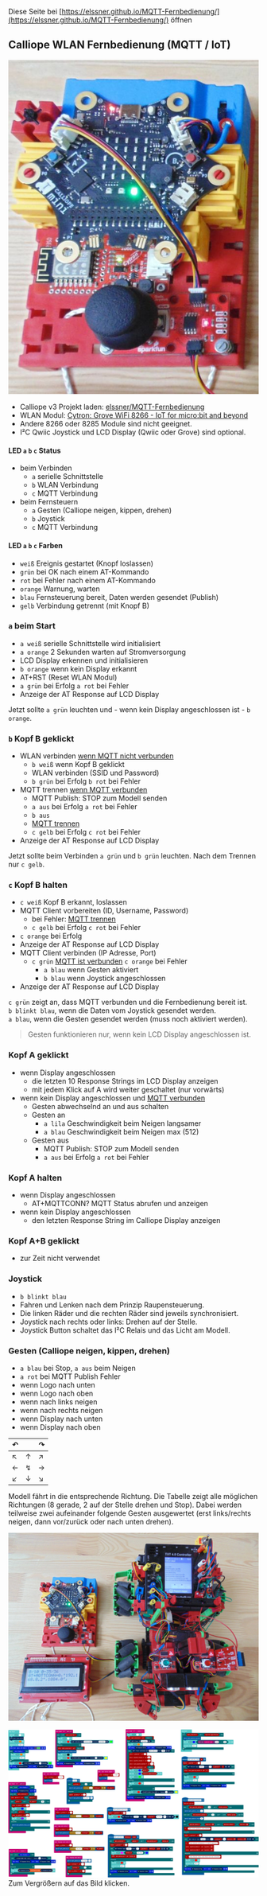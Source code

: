 
Diese Seite bei [https://elssner.github.io/MQTT-Fernbedienung/](https://elssner.github.io/MQTT-Fernbedienung/) öffnen

## Calliope WLAN Fernbedienung (MQTT / IoT)

![](doc/DSC00693_Fernbedienung_512.JPG)

* Calliope v3 Projekt laden: [elssner/MQTT-Fernbedienung](https://elssner.github.io/MQTT-Fernbedienung/)
* WLAN Modul: [Cytron: Grove WiFi 8266 - IoT for micro:bit and beyond](doc/)
* Andere 8266 oder 8285 Module sind nicht geeignet.
* I²C Qwiic Joystick und LCD Display (Qwiic oder Grove) sind optional.

#### LED `a` `b` `c` Status
* beim Verbinden
  * `a` serielle Schnittstelle
  * `b` WLAN Verbindung
  * `c` MQTT Verbindung
* beim Fernsteuern
  * `a` Gesten (Calliope neigen, kippen, drehen)
  * `b` Joystick
  * `c` MQTT Verbindung

#### LED `a` `b` `c` Farben
* `weiß` Ereignis gestartet (Knopf loslassen)
* `grün` bei OK nach einem AT-Kommando
* `rot` bei Fehler nach einem AT-Kommando
* `orange` Warnung, warten
* `blau` Fernsteuerung bereit, Daten werden gesendet (Publish)
* `gelb` Verbindung getrennt (mit Knopf B)


### `a` beim Start
* `a weiß` serielle Schnittstelle wird initialisiert
* `a orange` 2 Sekunden warten auf Stromversorgung
* LCD Display erkennen und initialisieren
* `b orange` wenn kein Display erkannt
* AT+RST (Reset WLAN Modul)
* `a grün` bei Erfolg `a rot` bei Fehler
* Anzeige der AT Response auf LCD Display

Jetzt sollte `a grün` leuchten und - wenn kein Display angeschlossen ist - `b orange`.

### `b` Kopf B geklickt
* WLAN verbinden <ins>wenn MQTT nicht verbunden</ins>
  * `b weiß` wenn Kopf B geklickt
  * WLAN verbinden (SSID und Password)
  * `b grün` bei Erfolg `b rot` bei Fehler
* MQTT trennen <ins>wenn MQTT verbunden</ins>
  * MQTT Publish: STOP zum Modell senden
  * `a aus` bei Erfolg `a rot` bei Fehler
  * `b aus`
  * <ins>MQTT trennen</ins>
  * `c gelb` bei Erfolg `c rot` bei Fehler
* Anzeige der AT Response auf LCD Display

Jetzt sollte beim Verbinden `a grün` und `b grün` leuchten.
Nach dem Trennen nur `c gelb`.

### `c` Kopf B halten
* `c weiß` Kopf B erkannt, loslassen
* MQTT Client vorbereiten (ID, Username, Password)
  * bei Fehler: <ins>MQTT trennen</ins>
  * `c gelb` bei Erfolg `c rot` bei Fehler
* `c orange` bei Erfolg
* Anzeige der AT Response auf LCD Display
* MQTT Client verbinden (IP Adresse, Port)
  * `c grün` <ins>MQTT ist verbunden</ins> `c orange` bei Fehler
    * `a blau` wenn Gesten aktiviert
    * `b blau` wenn Joystick angeschlossen
* Anzeige der AT Response auf LCD Display

`c grün` zeigt an, dass MQTT verbunden und die Fernbedienung bereit ist.\
`b blinkt blau`, wenn die Daten vom Joystick gesendet werden.\
`a blau`, wenn die Gesten gesendet werden (muss noch aktiviert werden).

> Gesten funktionieren nur, wenn kein LCD Display angeschlossen ist.

### Kopf A geklickt
* wenn Display angeschlossen
  * die letzten 10 Response Strings im LCD Display anzeigen
  * mit jedem Klick auf A wird weiter geschaltet (nur vorwärts)
* wenn kein Display angeschlossen und <ins>MQTT verbunden</ins>
  * Gesten abwechselnd an und aus schalten
  * Gesten an
    * `a lila` Geschwindigkeit beim Neigen langsamer
    * `a blau` Geschwindigkeit beim Neigen max (512)
  * Gesten aus
    * MQTT Publish: STOP zum Modell senden
    * `a aus` bei Erfolg `a rot` bei Fehler

### Kopf A halten
* wenn Display angeschlossen
  * AT+MQTTCONN? MQTT Status abrufen und anzeigen
* wenn kein Display angeschlossen
  * den letzten Response String im Calliope Display anzeigen

### Kopf A+B geklickt
* zur Zeit nicht verwendet

### Joystick
* `b blinkt blau`
* Fahren und Lenken nach dem Prinzip Raupensteuerung.
* Die linken Räder und die rechten Räder sind jeweils synchronisiert.
* Joystick nach rechts oder links: Drehen auf der Stelle.
* Joystick Button schaltet das I²C Relais und das Licht am Modell.

### Gesten (Calliope neigen, kippen, drehen)
* `a blau` bei Stop, `a aus` beim Neigen
* `a rot` bei MQTT Publish Fehler
* wenn Logo nach unten
* wenn Logo nach oben
* wenn nach links neigen
* wenn nach rechts neigen
* wenn Display nach unten
* wenn Display nach oben

↶| |↷
---|---|---
↖|↑|↗
←|↯|→
↙|↓|↘

Modell fährt in die entsprechende Richtung. Die Tabelle zeigt alle möglichen Richtungen (8 gerade, 2 auf der Stelle drehen und Stop).
Dabei werden teilweise zwei aufeinander folgende Gesten ausgewertet (erst links/rechts neigen, dann vor/zurück oder nach unten drehen).

![](doc/DSC00693_1920.JPG)

[![](doc/MQTT-Fernbedienung-0-2-0_512.png)](doc/MQTT-Fernbedienung-0-2-0.png)\
Zum Vergrößern auf das Bild klicken.
